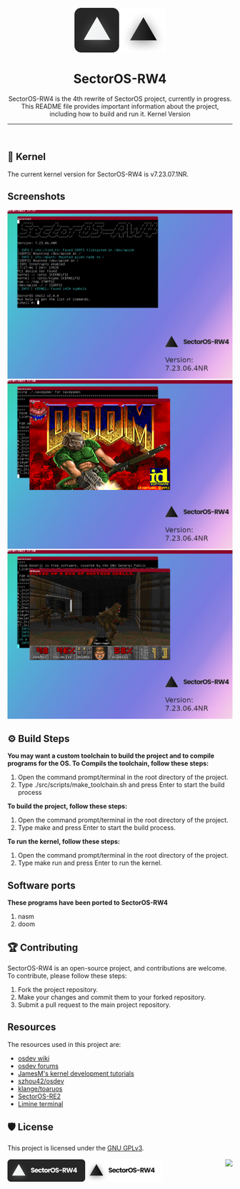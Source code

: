 <p align="CENTER">
    <img src="./assets/dark_l.png#gh-dark-mode-only">
    <img src="./assets/light_l.png#gh-light-mode-only">
    
</p>
 <h1 align="CENTER">SectorOS-RW4</h1>

<p align="CENTER">
SectorOS-RW4 is the 4th rewrite of SectorOS project, currently in progress. This README file provides important information about the project, including how to build and run it.
Kernel Version
</p>
<hr>
<br>


## 🧱 Kernel
The current kernel version for SectorOS-RW4 is v7.23.07.1NR.<br>

## Screenshots
<img src="./assets/Screenshot_01.jpg"></img>
<img src="./assets/Screenshot_02.jpg"></img>
<img src="./assets/Screenshot_03.jpg"></img>

## ⚙️ Build Steps

**You may want a custom toolchain to build the project and to compile programs for the OS. To Compils the toolchain, follow these steps:**

1. Open the command prompt/terminal in the root directory of the project.
2. Type ./src/scripts/make_toolchain.sh and press Enter to start the build process

**To build the project, follow these steps:**

1.  Open the command prompt/terminal in the root directory of the project.
2. Type make and press Enter to start the build process.

**To run the kernel, follow these steps:**
 
1. Open the command prompt/terminal in the root directory of the project.
2. Type make run and press Enter to run the kernel.

## Software ports

**These programs have been ported to SectorOS-RW4**
1. nasm
2. doom

## 🏆 Contributing

SectorOS-RW4 is an open-source project, and contributions are welcome. To contribute, please follow these steps:

1. Fork the project repository.
2. Make your changes and commit them to your forked repository.
3. Submit a pull request to the main project repository.

## Resources

The resources used in this project are:

* [osdev wiki](https://wiki.osdev.org)
* [osdev forums](https://forum.osdev.org)
* [JamesM's kernel development tutorials](http://www.jamesmolloy.co.uk/tutorial_html/)
* [szhou42/osdev](https://github.com/szhou42/osdev)
* [klange/toaruos](https://github.com/klange/toaruos)
* [SectorOS-RE2](https://github.com/arun007coder/SectorOS-RE2)
* [Limine terminal](https://github.com/ilobilo/limine-terminal)

## 🛡️ License

This project is licensed under the [GNU GPLv3](../COPYING). 
<br><br></img>
<img align="right" src="https://www.gnu.org/graphics/gplv3-with-text-136x68.png"></img>
<img align="left" height="50" src="./assets/dark_xl.png#gh-dark-mode-only">
<img align="left" height="50" src="./assets/light_xl.png#gh-light-mode-only">
